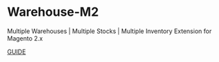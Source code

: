 # Warehouse-M2

Multiple Warehouses | Multiple Stocks | Multiple Inventory Extension for Magento 2.x

[GUIDE](https://github.com/SlavaYurthev/Warehouse-M2/wiki)